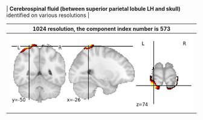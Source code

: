 


| **Cerebrospinal fluid (between superior parietal lobule LH and skull)** identified on various resolutions |

| 1024 resolution, the component index number is 573|  
|:---:|  
| ![Component 1024](../1024/final/573.jpg "From component 1024: Cerebrospinal fluid (between superior parietal lobule LH and skull)") |